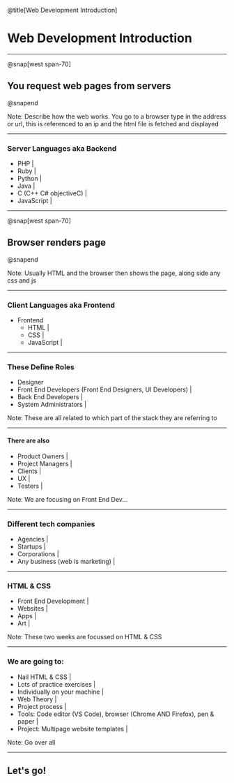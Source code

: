 @title[Web Development Introduction]

# Web Development Introduction

---

@snap[west span-70]
## You request web pages from servers
@snapend

Note:
Describe how the web works. You go to a browser type in the address or url, this is referenced to an ip and the html file is fetched and displayed

---

### Server Languages aka Backend

- PHP |
- Ruby |
- Python |
- Java |
- C (C++ C# objectiveC) |
- JavaScript |

---

@snap[west span-70]
## Browser renders page
@snapend

Note:
Usually HTML and the browser then shows the page, along side any css and js

---

### Client Languages aka Frontend

- Frontend
	- HTML |
	- CSS |
	- JavaScript |

---

### These Define Roles

- Designer
- Front End Developers (Front End Designers, UI Developers) |
- Back End Developers |
- System Administrators |

Note:
These are all related to which part of the stack they are referring to

---

#### There are also

- Product Owners |
- Project Managers |
- Clients |
- UX |
- Testers |

Note:
We are focusing on Front End Dev...

---

### Different tech companies

- Agencies |
- Startups |
- Corporations |
- Any business (web is marketing) |

---

### HTML & CSS

- Front End Development |
- Websites |
- Apps |
- Art |

Note:
These two weeks are focussed on HTML & CSS

---

### We are going to:

- Nail HTML & CSS |
- Lots of practice exercises |
- Individually on your machine |
- Web Theory |
- Project process |
- Tools: Code editor (VS Code), browser (Chrome AND Firefox), pen & paper |
- Project: Multipage website templates |

Note:
Go over all

---

## Let's go!



